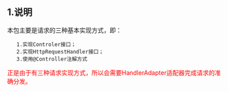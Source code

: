 ## 1.说明
   本包主要是请求的三种基本实现方式，即：
```properties
   1.实现Controler接口；
   2.实现HttpRequestHandler接口；
   3.使用@Controller注解方式
```
   <span style="color:red">正是由于有三种请求实现方式，所以会需要HandlerAdapter适配器完成请求的准确分发。</span>